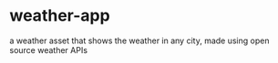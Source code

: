 # weather-app
a weather asset that shows the weather in any city, made using open source weather APIs
